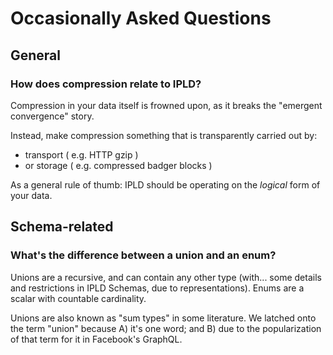 Occasionally Asked Questions
============================

General
-------

### How does compression relate to IPLD?

Compression in your data itself is frowned upon,
as it breaks the "emergent convergence" story.

Instead, make compression something that is transparently carried out by:
- transport ( e.g. HTTP gzip )
- or storage ( e.g. compressed badger blocks )

As a general rule of thumb: IPLD should be operating on the *logical* form of your data.


Schema-related
--------------

### What's the difference between a union and an enum?

Unions are a recursive, and can contain any other type (with... some details and restrictions in IPLD Schemas, due to representations).  Enums are a scalar with countable cardinality.

Unions are also known as "sum types" in some literature.  We latched onto the term "union" because A) it's one word; and B) due to the popularization of that term for it in Facebook's GraphQL.
